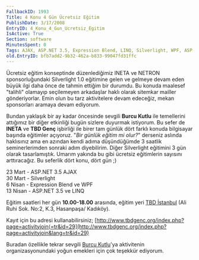 ```yaml
---
FallbackID: 1993
Title: 4 Konu 4 Gün Ücretsiz Eğitim
PublishDate: 3/17/2008
EntryID: 4_Konu_4_Gun_Ucretsiz_Egitim
IsActive: True
Section: software
MinutesSpent: 0
Tags: AJAX, ASP.NET 3.5, Expression Blend, LINQ, Silverlight, WPF, ASP.NET
old.EntryID: bfb7add2-9b32-462a-b833-99047fd31ffc
---
```

Ücretsiz eğitim konseptinde düzenlediğimiz INETA ve NETRON
sponsorluğundaki Silverlight 1.0 eğitimine gelen ve gelmeye devam eden
büyük ilgi daha önce de tahmin ettiğim bir durumdu. Bu konuda maalesef
"talihli" olamayıp seçilemeyen arkadaşlar haklı olarak sitemkar mailler
gönderiyorlar. Emin olun bu tarz aktivitelere devam edeceğiz, mekan
sponsorları aramaya devam ediyorum.

Bundan yaklaşık bir ay kadar öncesinde sevgili **Burcu Kutlu** ile
temellerini attığımız bir diğer etkinliği bugün sizlere duyurmak
istiyorum. Bu sefer de **INETA** ve **TBD Genç** işbirliği ile birer tam
günlük dört farklı konuda bilgisayar başında eğitimler açıyoruz. "*Bir
günlük eğitim mi olur?*" derseniz aslında haklısınız ama en azından
kendi adıma düşündüğümde 3 saatlik seminerlerimden sonraki adım
diyebilirim. Diğer Silverlight eğitimini 3 gün olarak tasarlamıştık.
Umarım yakında bu gibi ücretsiz eğitimlerin sayısını arttıracağız. Bu
seferlik dört konu, dört gün ;)

23 Mart - ASP.NET 3.5 AJAX\
 30 Mart - Silverlight\
 6 Nisan - Expression Blend ve WPF\
 13 Nisan - ASP.NET 3.5 ve LINQ

Eğitim saatleri her gün **10.00-18.00** arasında, eğitim yeri [TBD
İstanbul](http://www.tbd.org.tr/) (Ali Ruhi Sok. No:2, K.3, Hasanpaşa/
Kadıköy).

Kayıt için bu adresi kullanabilirsiniz;
[http://www.tbdgenc.org/index.php?page=activityjoin⟨=tr&id=29](http://www.tbdgenc.org/index.php?page=activityjoin&lang=tr&id=29)

Buradan özellikle tekrar sevgili [Burcu
Kutlu](http://burcudan.spaces.live.com/)'ya aktivitenin
organizasyonundaki yoğun emekleri için çok teşekkür ediyorum.


